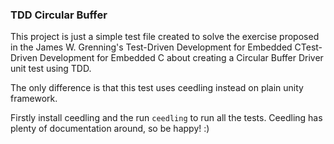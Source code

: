 ### TDD Circular Buffer

This project is just a simple test file created to solve the exercise proposed in the James W. Grenning's Test-Driven Development for Embedded CTest-Driven Development for Embedded C about creating a Circular Buffer Driver unit test using TDD.

The only difference is that this test uses ceedling instead on plain unity framework.

Firstly install ceedling and the run `ceedling` to run all the tests.
Ceedling has plenty of documentation around, so be happy! :)

